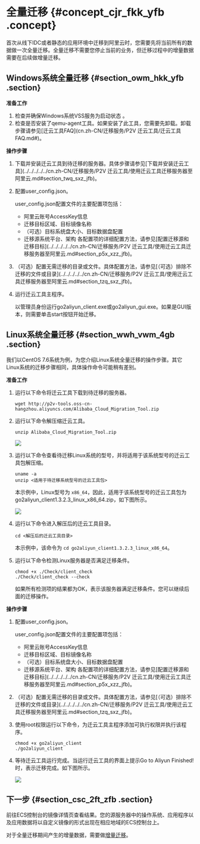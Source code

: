 # 全量迁移 {#concept_cjr_fkk_yfb .concept}

首次从线下IDC或者静态的应用环境中迁移到阿里云时，您需要先将当前所有的数据做一次全量迁移。全量迁移不需要您停止当前的业务，但迁移过程中的增量数据需要在后续做增量迁移。

## Windows系统全量迁移 {#section_owm_hkk_yfb .section}

**准备工作**

1.  检查并确保Windows系统VSS服务为启动状态 。
2.  检查是否安装了qemu-agent工具。如果安装了此工具，您需要先卸载。卸载步骤请参见[迁云工具FAQ](cn.zh-CN/迁移服务/P2V 迁云工具/迁云工具FAQ.md#)。

**操作步骤**

1.  下载并安装迁云工具到待迁移的服务器。具体步骤请参见[下载并安装迁云工具](../../../../../cn.zh-CN/迁移服务/P2V 迁云工具/使用迁云工具迁移服务器至阿里云.md#section_twq_sxz_jfb)。
2.  配置user\_config.json。

    user\_config.json配置文件的主要配置项包括：

    -   阿里云账号AccessKey信息
    -   迁移目标区域、目标镜像名称
    -   （可选）目标系统盘大小、目标数据盘配置
    -   迁移源系统平台、架构
    各配置项的详细配置方法，请参见[配置迁移源和迁移目标](../../../../../cn.zh-CN/迁移服务/P2V 迁云工具/使用迁云工具迁移服务器至阿里云.md#section_p5x_xzz_jfb)。

3.  （可选）配置无需迁移的目录或文件。具体配置方法，请参见[（可选）排除不迁移的文件或目录](../../../../../cn.zh-CN/迁移服务/P2V 迁云工具/使用迁云工具迁移服务器至阿里云.md#section_tzq_sxz_jfb)。
4.  运行迁云工具主程序。

    以管理员身份运行go2aliyun\_client.exe或go2aliyun\_gui.exe。如果是GUI版本，则需要单击start按钮开始迁移。


## Linux系统全量迁移 {#section_wwh_vwm_4gb .section}

我们以CentOS 7.6系统为例，为您介绍Linux系统全量迁移的操作步骤。其它Linux系统的迁移步骤相同，具体操作命令可能稍有差别。

**准备工作**

1.  运行以下命令将迁云工具下载到待迁移的服务器。

    ```
    wget http://p2v-tools.oss-cn-hangzhou.aliyuncs.com/Alibaba_Cloud_Migration_Tool.zip
    ```

2.  运行以下命令解压缩迁云工具。

    ```
    unzip Alibaba_Cloud_Migration_Tool.zip
    ```

    ![](http://static-aliyun-doc.oss-cn-hangzhou.aliyuncs.com/assets/img/65301/155140425038160_zh-CN.png)

3.  运行以下命令查看待迁移Linux系统的型号，并将适用于该系统型号的迁云工具包解压缩。

    ```
    uname -a 
    unzip <适用于待迁移系统型号的迁云工具包>
    ```

    本示例中，Linux型号为 `x86_64`，因此，适用于该系统型号的迁云工具包为 go2aliyun\_client1.3.2.3\_linux\_x86\_64.zip，如下图所示。

    ![](http://static-aliyun-doc.oss-cn-hangzhou.aliyuncs.com/assets/img/65301/155140425038161_zh-CN.png)

4.  运行以下命令进入解压后的迁云工具目录。

    ```
    cd <解压后的迁云工具目录>
    ```

    本示例中，该命令为 `cd go2aliyun_client1.3.2.3_linux_x86_64`。

5.  运行以下命令检测Linux服务器是否满足迁移条件。

    ```
    chmod +x ./Check/client_check
    ./Check/client_check --check
    ```

    如果所有检测项的结果都为OK，表示该服务器满足迁移条件。您可以继续后面的迁移操作。


**操作步骤**

1.  配置user\_config.json。

    user\_config.json配置文件的主要配置项包括：

    -   阿里云账号AccessKey信息
    -   迁移目标区域、目标镜像名称
    -   （可选）目标系统盘大小、目标数据盘配置
    -   迁移源系统平台、架构
    各配置项的详细配置方法，请参见[配置迁移源和迁移目标](../../../../../cn.zh-CN/迁移服务/P2V 迁云工具/使用迁云工具迁移服务器至阿里云.md#section_p5x_xzz_jfb)。

2.  （可选）配置无需迁移的目录或文件。具体配置方法，请参见[（可选）排除不迁移的文件或目录](../../../../../cn.zh-CN/迁移服务/P2V 迁云工具/使用迁云工具迁移服务器至阿里云.md#section_tzq_sxz_jfb)。
3.  使用root权限运行以下命令，为迁云工具主程序添加可执行权限并执行该程序。

    ```
    chmod +x go2aliyun_client
    ./go2aliyun_client
    ```

4.  等待迁云工具运行完成。当运行迁云工具的界面上提示Go to Aliyun Finished!时，表示迁移完成。如下图所示。

    ![](http://static-aliyun-doc.oss-cn-hangzhou.aliyuncs.com/assets/img/65301/155140425038196_zh-CN.png)


## 下一步 {#section_csc_2ft_zfb .section}

前往ECS控制台的镜像详情页查看结果。您的源服务器中的操作系统、应用程序以及应用数据将以自定义镜像的形式出现在相应地域的ECS控制台上。

对于全量迁移期间产生的增量数据，需要做[增量迁移](cn.zh-CN/迁移服务/迁移服务/迁移方案/增量迁移.md#)。

